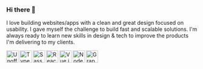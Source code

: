 ### Hi there 👋

I love building websites/apps with a clean and great design focused on usability. I gave myself the challenge to build fast and scalable solutions. I'm always ready to learn new skills in design & tech to improve the products I'm delivering to my clients.

<a title="Chris Williams, Public domain, via Wikimedia Commons" href="https://commons.wikimedia.org/wiki/File:Unofficial_JavaScript_logo_2.svg"><img align="left" height="32" alt="Unofficial JavaScript logo 2" src="https://upload.wikimedia.org/wikipedia/commons/9/99/Unofficial_JavaScript_logo_2.svg"></a>
<a title="Microsoft, CC BY 4.0 &lt;https://creativecommons.org/licenses/by/4.0&gt;, via Wikimedia Commons" href="https://commons.wikimedia.org/wiki/File:Typescript_logo_2020.svg"><img align="left" height="32" alt="Typescript logo 2020" src="https://upload.wikimedia.org/wikipedia/commons/4/4c/Typescript_logo_2020.svg"></a>
<a title="http://sass-lang.com/, Public domain, via Wikimedia Commons" href="https://commons.wikimedia.org/wiki/File:Sass_Logo_Color.svg"><img align="left" height="32" alt="Sass Logo Color" src="https://upload.wikimedia.org/wikipedia/commons/9/96/Sass_Logo_Color.svg"></a>
<a title="ReactJS, CC BY-SA 4.0 &lt;https://creativecommons.org/licenses/by-sa/4.0&gt;, via Wikimedia Commons" href="https://commons.wikimedia.org/wiki/File:React.svg"><img align="left" height="32" alt="React" src="https://upload.wikimedia.org/wikipedia/commons/4/47/React.svg"></a>
<a href="https://commons.wikimedia.org/wiki/File:Vue.js_Logo_2.svg#/media/Datei:Vue.js_Logo_2.svg"><img align="left" height="32" src="https://upload.wikimedia.org/wikipedia/commons/thumb/9/95/Vue.js_Logo_2.svg/1200px-Vue.js_Logo_2.svg.png" alt="Vue.js Logo"></a>
<a title="node.js authors, Public domain, via Wikimedia Commons" href="https://commons.wikimedia.org/wiki/File:Node.js_logo.svg"><img align="left" height="32" alt="Node.js logo" src="https://upload.wikimedia.org/wikipedia/commons/d/d9/Node.js_logo.svg"></a>
<a title="Facebook, BSD &lt;http://opensource.org/licenses/bsd-license.php&gt;, via Wikimedia Commons" href="https://commons.wikimedia.org/wiki/File:GraphQL_Logo.svg"><img align="left" height="32" alt="GraphQL Logo" src="https://upload.wikimedia.org/wikipedia/commons/thumb/1/17/GraphQL_Logo.svg/512px-GraphQL_Logo.svg.png"></a>

<!--
**marvinbernd/marvinbernd** is a ✨ _special_ ✨ repository because its `README.md` (this file) appears on your GitHub profile.

Here are some ideas to get you started:

- 🔭 I’m currently working on ...
- 🌱 I’m currently learning ...
- 👯 I’m looking to collaborate on ...
- 🤔 I’m looking for help with ...
- 💬 Ask me about ...
- 📫 How to reach me: ...
- 😄 Pronouns: ...
- ⚡ Fun fact: ...
-->
